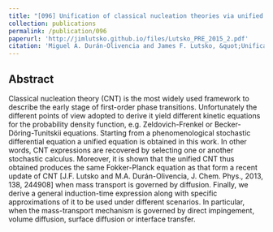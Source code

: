 ```yaml
---
title: "[096] Unification of classical nucleation theories via unified Itô-Stratonovich stochastic equation"
collection: publications
permalink: /publication/096
paperurl: 'http://jimlutsko.github.io/files/Lutsko_PRE_2015_2.pdf'
citation: 'Miguel A. Durán-Olivencia and James F. Lutsko, &quot;Unification of classical nucleation theories via unified Itô-Stratonovich stochastic equation&quot;, <i>Phys. Rev. E</i>, <strong>92</strong>, 32407 (2015)'
---
```

Abstract
---
Classical nucleation theory (CNT) is the most widely used framework to describe the early stage of first-order phase transitions. Unfortunately the different points of view adopted to derive it yield different kinetic equations for the probability density function, e.g. Zeldovich-Frenkel or Becker-Döring-Tunitskii equations. Starting from a phenomenological stochastic differential equation a unified equation is obtained in this work. In other words, CNT expressions are recovered by selecting one or another stochastic calculus. Moreover, it is shown that the unified CNT thus obtained produces the same Fokker-Planck equation as that form a recent update of CNT [J.F. Lutsko and M.A. Durán-Olivencia, J. Chem. Phys., 2013, 138, 244908] when mass transport is governed by diffusion. Finally, we derive a general induction-time expression along with specific approximations of it to be used under different scenarios. In particular, when the mass-transport mechanism is governed by direct impingement, volume diffusion, surface diffusion or interface transfer.
